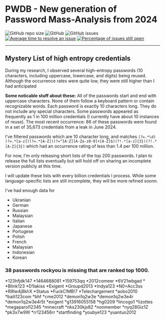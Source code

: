 # PWDB - New generation of Password Mass-Analysis from 2024

![GitHub repo size](https://img.shields.io/github/repo-size/flameofignis/pwdb-public)
![GitHub](https://img.shields.io/github/license/flameofignis/pwdb-public)
![GitHub issues](https://img.shields.io/github/issues/flameofignis/pwdb-public)
[![Average time to resolve an issue](http://isitmaintained.com/badge/resolution/flameofignis/pwdb-public.svg)](http://isitmaintained.com/project/flameofignis/pwdb-public "Average time to resolve an issue")
[![Percentage of issues still open](http://isitmaintained.com/badge/open/flameofignis/pwdb-public.svg)](http://isitmaintained.com/project/flameofignis/pwdb-public "Percentage of issues still open")

---

## Mystery List of high entropy credentials
During my research, I observed several high-entropy passwords (10 characters, including uppercase, lowercase, and digits) being reused. Although the occurrence rates were quite low, they were still higher than I had anticipated

**Some noticable stuff about these:**
All of the passwords start and end with uppercase characters.
None of them follow a keyboard pattern or contain recognizable words.
Each password is exactly 10 characters long.
They do not include any special characters.
Some passwords appeared as frequently as 1 in 100 million credentials (I currently have about 10 instances of reuse).
The most recent occurrence: 86 of these passwords were found in a set of 35,673 credentials from a leak in June 2024.

I've filtered passwords which are 10 character long, and matches `(?=.*\d)(?=.*[a-z])(?=.*[A-Z])(?=^[A-Z][A-Za-z0-9]+[A-Z]$)(?!.*[a-z]{3})(?!.*[A-Z]{3})` which had an occurrence rating of less than 1.4 per 100 million.

For now, I'm only releasing short lists of the top 200 passwords. I plan to release the full lists eventually but will hold off on sharing an incomplete version publicly at this time.

I will update these lists with every billion credentials I process. While some language-specific lists are still incomplete, they will be more refined soonn.

I've had enough data for 
* Ukranian 
* German 
* Russian
* Malaysian
* Italian 
* Japanese 
* Portugese 
* Polish 
* French
* Malaysian
* Indonesian
* Korean

### 38 passwords rockyou is missing that are ranked top 1000.
*123hfjdk147
*1464688081
*159753qq
*2012comeer
*6V21wbgad
*<password>
*Blink123
*D1lakiss
*Exigent
*Groupd2013
*Indya123
*N0=Acc3ss
*R9lw4j8khX
*Status
*FuckC!MB!7
*Telechargement
*aobo2010
*baili123com
*bhf
*cme2012
*demon1q2w3e
*demon1q2w3e4r
*demon1q2w3e4r5t
*exigent
*g13916055158
*hg0209
*lincogo1
*lizottes
*megaparol12345
*minecraft
*nks230kjs82
*nonmember
*nyq28Giz1Z
*pk3x7w9W
*rr123456rr
*startfinding
*youbye123
*yuantuo2012



 
